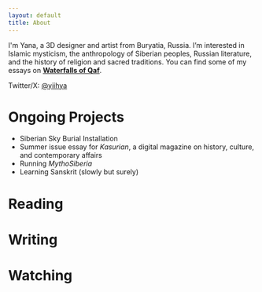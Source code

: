 ```yaml
---
layout: default
title: About
---
```

I'm Yana, a 3D designer and artist from Buryatia, Russia. I’m interested in Islamic mysticism, the anthropology of Siberian peoples, Russian literature, and the history of religion and sacred traditions. You can find some of my essays on [**Waterfalls of Qaf**](https://waterfallsofqaf.substack.com/).

Twitter/X: [@yiihya](https://twitter.com/yiihya)

# Ongoing Projects

- Siberian Sky Burial Installation
- Summer issue essay for _Kasurian_, a digital magazine on history, culture, and contemporary affairs
- Running _MythoSiberia_
- Learning Sanskrit (slowly but surely)

# Reading

# Writing

# Watching